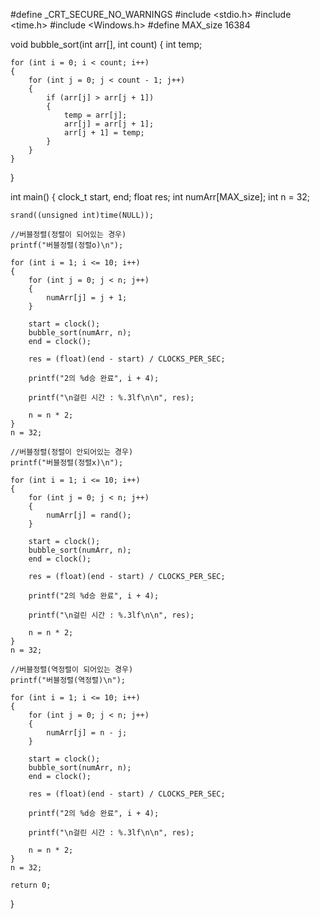 #define _CRT_SECURE_NO_WARNINGS
#include <stdio.h>
#include <time.h>
#include <Windows.h>
#define MAX_size 16384


void bubble_sort(int arr[], int count)
{
	int temp;

	for (int i = 0; i < count; i++)
	{
		for (int j = 0; j < count - 1; j++)
		{
			if (arr[j] > arr[j + 1])
			{
				temp = arr[j];
				arr[j] = arr[j + 1];
				arr[j + 1] = temp;
			}
		}
	}
}

int main()
{
	clock_t start, end;
	float res;
	int numArr[MAX_size];
	int n = 32;

	srand((unsigned int)time(NULL));

	//버블정렬(정렬이 되어있는 경우)
	printf("버블정렬(정렬o)\n");

	for (int i = 1; i <= 10; i++)
	{
		for (int j = 0; j < n; j++)
		{
			numArr[j] = j + 1;
		}

		start = clock();
		bubble_sort(numArr, n);
		end = clock();

		res = (float)(end - start) / CLOCKS_PER_SEC;

		printf("2의 %d승 완료", i + 4);

		printf("\n걸린 시간 : %.3lf\n\n", res);

		n = n * 2;
	}
	n = 32;

	//버블정렬(정렬이 안되어있는 경우)
	printf("버블정렬(정렬x)\n");

	for (int i = 1; i <= 10; i++)
	{
		for (int j = 0; j < n; j++)
		{
			numArr[j] = rand();
		}

		start = clock();
		bubble_sort(numArr, n);
		end = clock();

		res = (float)(end - start) / CLOCKS_PER_SEC;

		printf("2의 %d승 완료", i + 4);

		printf("\n걸린 시간 : %.3lf\n\n", res);

		n = n * 2;
	}
	n = 32;

	//버블정렬(역정렬이 되어있는 경우)
	printf("버블정렬(역정렬)\n");

	for (int i = 1; i <= 10; i++)
	{
		for (int j = 0; j < n; j++)
		{
			numArr[j] = n - j;
		}

		start = clock();
		bubble_sort(numArr, n);
		end = clock();

		res = (float)(end - start) / CLOCKS_PER_SEC;

		printf("2의 %d승 완료", i + 4);

		printf("\n걸린 시간 : %.3lf\n\n", res);

		n = n * 2;
	}
	n = 32;

	return 0;
}
